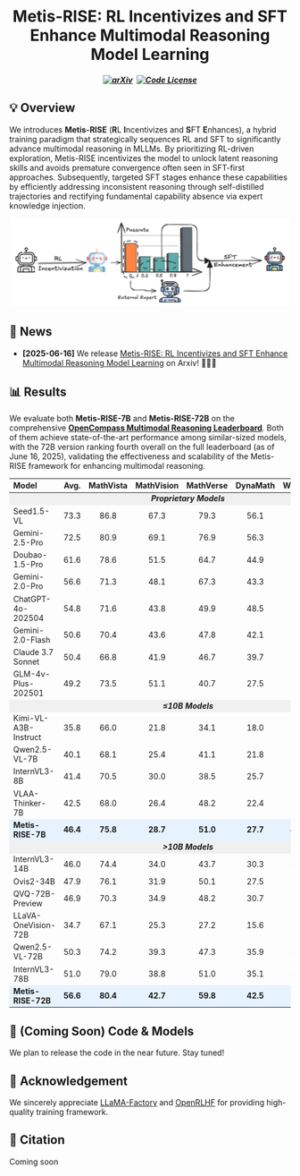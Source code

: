 <h1 align="center">Metis-RISE: RL Incentivizes and SFT Enhance Multimodal Reasoning Model Learning</h1>

<h5 align="center">

[![arXiv](https://img.shields.io/badge/Arxiv-2506.13056-b31b1b.svg?logo=arXiv)](https://arxiv.org/abs/2506.13056)&ensp;[![Code License](https://img.shields.io/badge/License-Apache_2.0-green.svg)](https://github.com/tatsu-lab/stanford_alpaca/blob/main/LICENSE)

</h5>



## 💡 Overview

We introduces **Metis-RISE** (**R**L **I**ncentivizes and **S**FT **E**nhances), a hybrid training paradigm that strategically sequences RL and SFT to significantly advance multimodal reasoning in MLLMs. By prioritizing RL-driven exploration, Metis-RISE incentivizes the model to unlock latent reasoning skills and avoids premature convergence often seen in SFT-first approaches. Subsequently, targeted SFT stages enhance these capabilities by efficiently addressing inconsistent reasoning through self-distilled trajectories and rectifying fundamental capability absence via expert knowledge injection.

<img src="assets/framework.png" alt="Metis-RISE Framework Overview" style="width:850px; max-width:100%;">

## 📢 News
- **[2025-06-16]** We release [Metis-RISE: RL Incentivizes and SFT Enhance Multimodal Reasoning Model Learning](https://arxiv.org/abs/2506.13056) on Arxiv! 🎉🎉🎉


## 📊 Results
We evaluate both **Metis-RISE-7B** and **Metis-RISE-72B** on the comprehensive [**OpenCompass Multimodal Reasoning Leaderboard**](https://rank.opencompass.org.cn/leaderboard-multimodal-reasoning/?m=REALTIME).
Both of them achieve state-of-the-art performance among similar-sized models, with the 72B version ranking fourth overall on the full leaderboard (as of June 16, 2025), validating the effectiveness and scalability of the Metis-RISE framework for enhancing multimodal reasoning.

<table>
<thead>
<tr>
<th align="left"><strong>Model</strong></th>
<th align="center"><strong>Avg.</strong></th>
<th align="center"><strong>MathVista</strong></th>
<th align="center"><strong>MathVision</strong></th>
<th align="center"><strong>MathVerse</strong></th>
<th align="center"><strong>DynaMath</strong></th>
<th align="center"><strong>WeMath</strong></th>
<th align="center"><strong>LogicVista</strong></th>
</tr>
</thead>
<tbody>
<tr style="background-color: #f0f0f0;">
<td colspan="8" align="center"><strong><em>Proprietary Models</em></strong></td>
</tr>
<tr>
<td>Seed1.5-VL</td>
<td align="center">73.3</td>
<td align="center">86.8</td>
<td align="center">67.3</td>
<td align="center">79.3</td>
<td align="center">56.1</td>
<td align="center">77.5</td>
<td align="center">72.7</td>
</tr>

<tr>
<td>Gemini-2.5-Pro</td>
<td align="center">72.5</td>
<td align="center">80.9</td>
<td align="center">69.1</td>
<td align="center">76.9</td>
<td align="center">56.3</td>
<td align="center">78.0</td>
<td align="center">73.8</td>
</tr>

<tr>
<td>Doubao-1.5-Pro</td>
<td align="center">61.6</td>
<td align="center">78.6</td>
<td align="center">51.5</td>
<td align="center">64.7</td>
<td align="center">44.9</td>
<td align="center">65.7</td>
<td align="center">64.2</td>
</tr>
<tr>
<td>Gemini-2.0-Pro</td>
<td align="center">56.6</td>
<td align="center">71.3</td>
<td align="center">48.1</td>
<td align="center">67.3</td>
<td align="center">43.3</td>
<td align="center">56.5</td>
<td align="center">53.2</td>
</tr>
<tr>
<td>ChatGPT-4o-202504</td>
<td align="center">54.8</td>
<td align="center">71.6</td>
<td align="center">43.8</td>
<td align="center">49.9</td>
<td align="center">48.5</td>
<td align="center">50.6</td>
<td align="center">64.4</td>
</tr>
<tr>
<td>Gemini-2.0-Flash</td>
<td align="center">50.6</td>
<td align="center">70.4</td>
<td align="center">43.6</td>
<td align="center">47.8</td>
<td align="center">42.1</td>
<td align="center">47.4</td>
<td align="center">52.3</td>
</tr>
<tr>
<td>Claude 3.7 Sonnet</td>
<td align="center">50.4</td>
<td align="center">66.8</td>
<td align="center">41.9</td>
<td align="center">46.7</td>
<td align="center">39.7</td>
<td align="center">49.3</td>
<td align="center">58.2</td>
</tr>
<tr>
<td>GLM-4v-Plus-202501</td>
<td align="center">49.2</td>
<td align="center">73.5</td>
<td align="center">51.1</td>
<td align="center">40.7</td>
<td align="center">27.5</td>
<td align="center">47.7</td>
<td align="center">54.4</td>
</tr>
<tr style="background-color: #f0f0f0;">
<td colspan="8" align="center"><strong><em>≤10B Models</em></strong></td>
</tr>
<tr>
<td>Kimi-VL-A3B-Instruct</td>
<td align="center">35.8</td>
<td align="center">66.0</td>
<td align="center">21.8</td>
<td align="center">34.1</td>
<td align="center">18.0</td>
<td align="center">32.3</td>
<td align="center">42.7</td>
</tr>
<tr>
<td>Qwen2.5-VL-7B</td>
<td align="center">40.1</td>
<td align="center">68.1</td>
<td align="center">25.4</td>
<td align="center">41.1</td>
<td align="center">21.8</td>
<td align="center">36.2</td>
<td align="center">47.9</td>
</tr>
<tr>
<td>InternVL3-8B</td>
<td align="center">41.4</td>
<td align="center">70.5</td>
<td align="center">30.0</td>
<td align="center">38.5</td>
<td align="center">25.7</td>
<td align="center">39.5</td>
<td align="center">44.5</td>
</tr>
<tr>
<td>VLAA-Thinker-7B</td>
<td align="center">42.5</td>
<td align="center">68.0</td>
<td align="center">26.4</td>
<td align="center">48.2</td>
<td align="center">22.4</td>
<td align="center">41.5</td>
<td align="center">48.5</td>
</tr>
<tr style="background-color: #e6f3ff;">
<td><strong>Metis-RISE-7B</strong></td>
<td align="center"><strong>46.4</strong></td>
<td align="center"><strong>75.8</strong></td>
<td align="center"><strong>28.7</strong></td>
<td align="center"><strong>51.0</strong></td>
<td align="center"><strong>27.7</strong></td>
<td align="center"><strong>45.2</strong></td>
<td align="center"><strong>49.7</strong></td>
</tr>
<tr style="background-color: #f0f0f0;">
<td colspan="8" align="center"><strong><em>>10B Models</em></strong></td>
</tr>
<tr>
<td>InternVL3-14B</td>
<td align="center">46.0</td>
<td align="center">74.4</td>
<td align="center">34.0</td>
<td align="center">43.7</td>
<td align="center">30.3</td>
<td align="center">41.3</td>
<td align="center">52.1</td>
</tr>
<tr>
<td>Ovis2-34B</td>
<td align="center">47.9</td>
<td align="center">76.1</td>
<td align="center">31.9</td>
<td align="center">50.1</td>
<td align="center">27.5</td>
<td align="center">51.9</td>
<td align="center">49.9</td>
</tr>
<tr>
<td>QVQ-72B-Preview</td>
<td align="center">46.9</td>
<td align="center">70.3</td>
<td align="center">34.9</td>
<td align="center">48.2</td>
<td align="center">30.7</td>
<td align="center">39.0</td>
<td align="center">58.2</td>
</tr>
<tr>
<td>LLaVA-OneVision-72B</td>
<td align="center">34.7</td>
<td align="center">67.1</td>
<td align="center">25.3</td>
<td align="center">27.2</td>
<td align="center">15.6</td>
<td align="center">32</td>
<td align="center">40.9</td>
</tr>
<tr>
<td>Qwen2.5-VL-72B</td>
<td align="center">50.3</td>
<td align="center">74.2</td>
<td align="center">39.3</td>
<td align="center">47.3</td>
<td align="center">35.9</td>
<td align="center">49.1</td>
<td align="center">55.7</td>
</tr>
<tr>
<td>InternVL3-78B</td>
<td align="center">51.0</td>
<td align="center">79.0</td>
<td align="center">38.8</td>
<td align="center">51.0</td>
<td align="center">35.1</td>
<td align="center">46.1</td>
<td align="center">55.9</td>
</tr>
<tr style="background-color: #e6f3ff;">
<td><strong>Metis-RISE-72B</strong></td>
<td align="center"><strong>56.6</strong></td>
<td align="center"><strong>80.4</strong></td>
<td align="center"><strong>42.7</strong></td>
<td align="center"><strong>59.8</strong></td>
<td align="center"><strong>42.5</strong></td>
<td align="center"><strong>55.1</strong></td>
<td align="center"><strong>58.8</strong></td>
</tr>
</tbody>
</table>


## 🚀 (Coming Soon) Code & Models

We plan to release the code in the near future. Stay tuned!

## 🙏 Acknowledgement
We sincerely appreciate [LLaMA-Factory](https://github.com/hiyouga/LLaMA-Factory) and [OpenRLHF](https://github.com/OpenRLHF/OpenRLHF) for providing high-quality training framework.

## 📖 Citation

Coming soon
